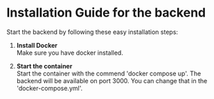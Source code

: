 # Installation Guide for the backend

Start the backend by following these easy installation steps:

1. **Install Docker**  
   Make sure you have docker installed.

2. **Start the container**  
   Start the container with the commend 'docker compose up'. The backend will be available on port 3000. You can change that in the 'docker-compose.yml'.